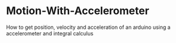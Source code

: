 # Motion-With-Accelerometer
How to get position, velocity and acceleration of an arduino using a accelerometer and integral calculus
